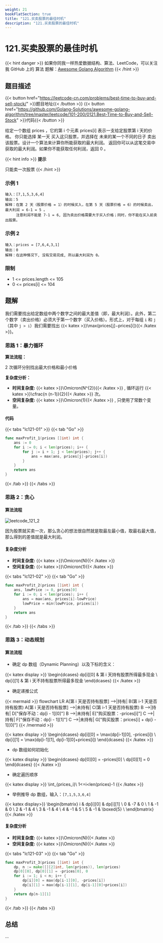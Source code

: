 ```yaml
---
weight: 21
bookFlatSection: true
title: "121.买卖股票的最佳时机"
description: "121.买卖股票的最佳时机"
---
```


# 121.买卖股票的最佳时机

{{< hint danger >}}
如果你同我一样热爱数据结构、算法、LeetCode，可以关注我 GitHub 上的 算法 题解：[Awesome Golang Algorithm](https://github.com/Golang-Solutions/awesome-golang-algorithm)
{{< /hint >}}

## 题目描述

{{< button href="https://leetcode-cn.com/problems/best-time-to-buy-and-sell-stock/" >}}题目地址{{< /button >}}
{{< button href="https://github.com/Golang-Solutions/awesome-golang-algorithm/tree/master/leetcode/101-200/0121.Best-Time-to-Buy-and-Sell-Stock" >}}代码{{< /button >}}

给定一个数组 prices ，它的第 i 个元素 prices[i] 表示一支给定股票第 i 天的价格。
你只能选择 某一天 买入这只股票，并选择在 未来的某一个不同的日子 卖出该股票。设计一个算法来计算你所能获取的最大利润。
返回你可以从这笔交易中获取的最大利润。如果你不能获取任何利润，返回 0 。

{{< hint info >}}
**提示**

只能卖一次股票
{{< /hint >}}

### **示例 1**

```text
输入：[7,1,5,3,6,4]
输出：5
解释：在第 2 天（股票价格 = 1）的时候买入，在第 5 天（股票价格 = 6）的时候卖出，最大利润 = 6-1 = 5 。
     注意利润不能是 7-1 = 6, 因为卖出价格需要大于买入价格；同时，你不能在买入前卖出股票。
```

### **示例 2**

```text
输入：prices = [7,6,4,3,1]
输出：0
解释：在这种情况下, 没有交易完成, 所以最大利润为 0。
```

### **限制**

- 1 <= prices.length <= 105
- 0 <= prices[i] <= 104

## 题解

我们需要找出给定数组中两个数字之间的最大差值（即，最大利润）。此外，第二个数字（卖出价格）必须大于第一个数字（买入价格）。形式上，对于每组 `i` 和 `j`（其中 `j > i`）我们需要找出 {{< katex >}}\max(prices[j]−prices[i]){{< /katex >}}。

### 思路 1：**暴力循环**

**算法流程：**

2 次循环分别找出最大价格和最小价格

**复杂度分析：**

- **时间复杂度:** {{< katex >}}\Omicron(N^{2}){{< /katex >}} , 循环运行 {{< katex >}}\cfrac{n (n-1)}{2}{{< /katex >}} 次。
- **空间复杂度:** {{< katex >}}\Omicron(1){{< /katex >}} , 只使用了常数个变量。

#### 代码

{{< tabs "lc121-01" >}}
{{< tab "Go" >}}

```go
func maxProfit_1(prices []int) int {
	ans := 0
	for i := 0; i < len(prices); i++ {
		for j := i + 1; j < len(prices); j++ {
			ans = max(ans, prices[j]-prices[i])
		}
	}
	return ans
}
```

{{< /tab >}}
{{< /tabs >}}

### 思路 2：**贪心**

#### 算法流程

![leetcode_121_2](https://s.gin.sh/blog/leetcode/leetcode_121_2.png)

因为股票就买卖一次，那么贪心的想法很自然就是取最左最小值，取最右最大值，那么得到的差值就是最大利润。

#### 复杂度分析

- **时间复杂度:** {{< katex >}}\Omicron(N){{< /katex >}}
- **空间复杂度:** {{< katex >}}\Omicron(1){{< /katex >}}

{{< tabs "lc121-02" >}}
{{< tab "Go" >}}

```go
func maxProfit_2(prices []int) int {
	ans, lowPrice := 0, prices[0]
	for i := 0; i < len(prices); i++ {
		ans = max(ans, prices[i]-lowPrice)
		lowPrice = min(lowPrice, prices[i])
	}
	return ans
}
```

{{< /tab >}}
{{< /tabs >}}

### 思路 3：**动态规划**

#### 算法流程

- 确定 dp 数组（Dynamic Planning）以及下标的含义：

<!-- prettier-ignore -->
{{< katex display >}}
	\begin{dcases}
	dp[i][0] & 第 i 天持有股票所得最多现金
	\\
	dp[i][1] & 第 i 天不持有股票所得最多现金
	\end{dcases}
{{< /katex >}}

- 确定递推公式

<!-- prettier-ignore -->
{{< mermaid >}}
flowchart LR
    A[第 i 天是否持有股票] -->|持有| B(第 i-1 天是否持有股票)
    A[第 i 天是否持有股票] -->|未持有| C(第 i-1 天是否持有股票)
    B -->|持有| D["保存不动：dp[i - 1][0]"]
    B -->|未持有| E["购买股票：-prices[i]"]
		C -->|持有| F["保存不动：dp[i - 1][1]"]
    C -->|未持有| G["购买股票：prices[i] + dp[i - 1][0]"]
{{< /mermaid >}}

<!-- prettier-ignore -->
{{< katex display >}}
	\begin{dcases}
		dp[i][0] = \max(dp[i-1][0], -prices[i])
		\\
		dp[i][1] = \max(dp[i-1][1], dp[i-1][0]+prices[i])
	\end{dcases}
{{< /katex >}}

- dp 数组如何初始化

<!-- prettier-ignore -->
{{< katex display >}}
	\begin{dcases}
	dp[0][0] = -prices[0]
	\\
	dp[0][1] = 0
	\end{dcases}
{{< /katex >}}

- 确定遍历顺序

<!-- prettier-ignore -->
{{< katex display >}}
	\int_{prices_i}\ 1<=i<len(prices)-1
{{< /katex >}}

- 举例推导 dp 数组，输入：`[7,1,5,3,6,4]`

<!-- prettier-ignore -->
{{< katex display>}}
\begin{bmatrix}
   i & dp[i][0] & dp[i][1] \\
   0 & -7 & 0 \\
   1 & -1 & 0 \\
   2 & -1 & 4 \\
   3 & -1 & 4 \\
   4 & -1 & 5 \\
   5 & -1 & \boxed{5} \\
\end{bmatrix}
{{< /katex >}}

#### 复杂度分析

- **时间复杂度:** {{< katex >}}\Omicron(N){{< /katex >}}
- **空间复杂度:** {{< katex >}}\Omicron(N){{< /katex >}}

{{< tabs "lc121-03" >}}
{{< tab "Go" >}}

```go
func maxProfit_3(prices []int) int {
	dp, n := make([][2]int, len(prices)), len(prices)
	dp[0][0], dp[0][1] = -prices[0], 0
	for i := 1; i < n; i++ {
		dp[i][0] = max(dp[i-1][0], -prices[i])
		dp[i][1] = max(dp[i-1][1], dp[i-1][0]+prices[i])
	}
	return dp[n-1][1]
}
```

{{< /tab >}}
{{< /tabs >}}

## 总结

...
